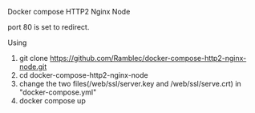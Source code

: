 Docker compose HTTP2 Nginx Node

port 80 is set to redirect.

Using
1. git clone https://github.com/Ramblec/docker-compose-http2-nginx-node.git
2. cd docker-compose-http2-nginx-node
3. change the two files(/web/ssl/server.key and /web/ssl/serve.crt) in "docker-compose.yml"
4. docker compose up

